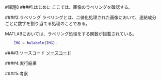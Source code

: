 #課題8
####1.はじめに
ここでは、画像のラベリングを確認する。

####2.ラベリング
ラベリングとは、二値化処理された画像において、連結成分ごとに数字を割り当てる処理のことである。

MATLABにおいては、ラベリング処理をする関数が搭載されている。

```matlab
	IMG = bwlabeln(IMG);
```

####3.ソースコード
[ソースコード](../Program/Program8.m)

####4.実行結果

####5.考察

